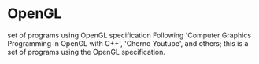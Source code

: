 # OpenGL
set of programs using OpenGL specification
Following 'Computer Graphics Programming in OpenGL with C++', 'Cherno Youtube', and others; this is a set of programs using the OpenGL specification.
